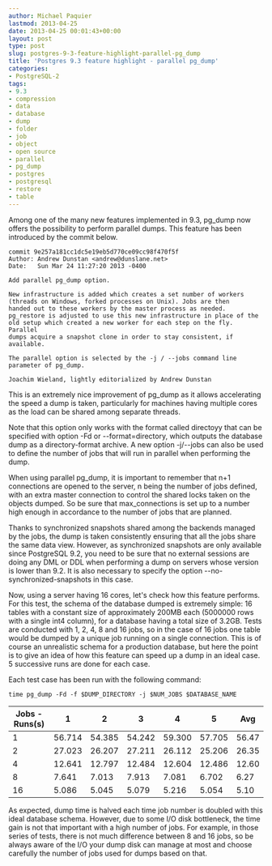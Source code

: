 ```yaml
---
author: Michael Paquier
lastmod: 2013-04-25
date: 2013-04-25 00:01:43+00:00
layout: post
type: post
slug: postgres-9-3-feature-highlight-parallel-pg_dump
title: 'Postgres 9.3 feature highlight - parallel pg_dump'
categories:
- PostgreSQL-2
tags:
- 9.3
- compression
- data
- database
- dump
- folder
- job
- object
- open source
- parallel
- pg_dump
- postgres
- postgresql
- restore
- table
---
```


Among one of the many new features implemented in 9.3, pg\_dump now offers the possibility to perform parallel dumps. This feature has been introduced by the commit below.

    commit 9e257a181cc1dc5e19eb5d770ce09cc98f470f5f
    Author: Andrew Dunstan <andrew@dunslane.net>
    Date:   Sun Mar 24 11:27:20 2013 -0400
    
    Add parallel pg_dump option.
    
    New infrastructure is added which creates a set number of workers
    (threads on Windows, forked processes on Unix). Jobs are then
    handed out to these workers by the master process as needed.
    pg_restore is adjusted to use this new infrastructure in place of the
    old setup which created a new worker for each step on the fly. Parallel
    dumps acquire a snapshot clone in order to stay consistent, if
    available.
    
    The parallel option is selected by the -j / --jobs command line
    parameter of pg_dump.
    
    Joachim Wieland, lightly editorialized by Andrew Dunstan

This is an extremely nice improvement of pg\_dump as it allows accelerating the speed a dump is taken, particularly for machines having multiple cores as the load can be shared among separate threads.

Note that this option only works with the format called directoyy that can be specified with option -Fd or --format=directory, which outputs the database dump as a directory-format archive. A new option -j/--jobs can also be used to define the number of jobs that will run in parallel when performing the dump.

When using parallel pg\_dump, it is important to remember that n+1 connections are opened to the server, n being the number of jobs defined, with an extra master connection to control the shared locks taken on the objects dumped. So be sure that max\_connections is set up to a number high enough in accordance to the number of jobs that are planned.

Thanks to synchronized snapshots shared among the backends managed by the jobs, the dump is taken consistently ensuring that all the jobs share the same data view. However, as synchronized snapshots are only available since PostgreSQL 9.2, you need to be sure that no external sessions are doing any DML or DDL when performing a dump on servers whose version is lower than 9.2. It is also necessary to specify the option --no-synchronized-snapshots in this case.

Now, using a server having 16 cores, let's check how this feature performs. For this test, the schema of the database dumped is extremely simple: 16 tables with a constant size of approximately 200MB each (5000000 rows with a single int4 column), for a database having a total size of 3.2GB. Tests are conducted with 1, 2, 4, 8 and 16 jobs, so in the case of 16 jobs one table would be dumped by a unique job running on a single connection. This is of course an unrealistic schema for a production database, but here the point is to give an idea of how this feature can speed up a dump in an ideal case. 5 successive runs are done for each case.

Each test case has been run with the following command:

    time pg_dump -Fd -f $DUMP_DIRECTORY -j $NUM_JOBS $DATABASE_NAME

Jobs - Runs(s) | 1 | 2 | 3 | 4 | 5 | Avg
---------------|---|---|---|---|---|----
1 | 56.714 | 54.385 | 54.242 | 59.300 | 57.705 | 56.47
2 | 27.023 | 26.207 | 27.211 | 26.112 | 25.206 | 26.35
4 | 12.641 | 12.797 | 12.484 | 12.604 | 12.486 | 12.60
8 | 7.641 | 7.013 | 7.913 | 7.081 | 6.702 | 6.27
16 | 5.086 | 5.045 | 5.079 | 5.216 | 5.054 | 5.10

As expected, dump time is halved each time job number is doubled with this ideal database schema. However, due to some I/O disk bottleneck, the time gain is not that important with a high number of jobs. For example, in those series of tests, there is not much difference between 8 and 16 jobs, so be always aware of the I/O your dump disk can manage at most and choose carefully the number of jobs used for dumps based on that.
